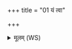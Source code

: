 +++
title = "01 यं त्वा"

+++
<details><summary>मूलम् (WS)</summary>

यं त्वा पृषती रथे प्रष्टिर्वहति रोहित । शुभा यासि रिणन्नपः ।  
तेनेमं ब्रह्मणस्पते रोहं रोहयोत्तमम् ॥ १ ॥
</details>
